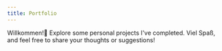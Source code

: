 ```yaml
---
title: Portfolio
---
```


Willkommen!👋
Explore some personal projects I've completed. Viel Spaß, and feel free to share your thoughts or suggestions!
